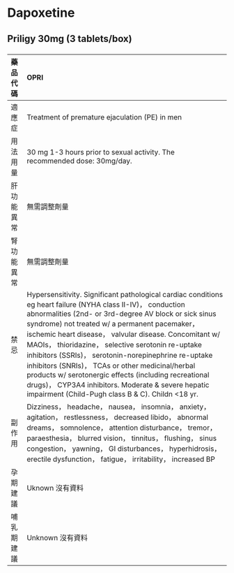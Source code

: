 # Dapoxetine

## Priligy 30mg (3 tablets/box)

##### 

| 藥品代碼   | OPRI                                                                                                                                                                                                                                                                                                                                                                                                                                                                                                                                                                                                                   |
|:-----------|:-----------------------------------------------------------------------------------------------------------------------------------------------------------------------------------------------------------------------------------------------------------------------------------------------------------------------------------------------------------------------------------------------------------------------------------------------------------------------------------------------------------------------------------------------------------------------------------------------------------------------|
| 適應症     | Treatment of premature ejaculation (PE) in men                                                                                                                                                                                                                                                                                                                                                                                                                                                                                                                                                                         |
| 用法用量   | 30 mg 1-3 hours prior to sexual activity. The recommended dose: 30mg/day.                                                                                                                                                                                                                                                                                                                                                                                                                                                                                                                                              |
| 肝功能異常 | 無需調整劑量                                                                                                                                                                                                                                                                                                                                                                                                                                                                                                                                                                                                           |
| 腎功能異常 | 無需調整劑量                                                                                                                                                                                                                                                                                                                                                                                                                                                                                                                                                                                                           |
| 禁忌       | Hypersensitivity. Significant pathological cardiac conditions eg heart failure (NYHA class II-IV)， conduction abnormalities (2nd- or 3rd-degree AV block or sick sinus syndrome) not treated w/ a permanent pacemaker， ischemic heart disease， valvular disease. Concomitant w/ MAOIs， thioridazine， selective serotonin re-uptake inhibitors (SSRIs)， serotonin-norepinephrine re-uptake inhibitors (SNRIs)， TCAs or other medicinal/herbal products w/ serotonergic effects (including recreational drugs)， CYP3A4 inhibitors. Moderate & severe hepatic impairment (Child-Pugh class B & C). Childn <18 yr. |
| 副作用     | Dizziness， headache， nausea， insomnia， anxiety， agitation， restlessness， decreased libido， abnormal dreams， somnolence， attention disturbance， tremor， paraesthesia， blurred vision， tinnitus， flushing， sinus congestion， yawning， GI disturbances， hyperhidrosis， erectile dysfunction， fatigue， irritability， increased BP                                                                                                                                                                                                                                                                   |
| 孕期建議   | Uknown 沒有資料                                                                                                                                                                                                                                                                                                                                                                                                                                                                                                                                                                                                        |
| 哺乳期建議 | Unknown 沒有資料                                                                                                                                                                                                                                                                                                                                                                                                                                                                                                                                                                                                       |

